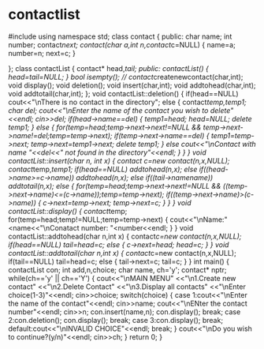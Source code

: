 # contactlist
#include<iostream>
using namespace std;
class contact
{
 public:
 		 char name;
		 int number;
		 contact*next;
		 contact(char a,int n,contact*c=NULL)
		 {
		  name=a;
		  number=n;
		  next=c;
		 }
		 
};
class contactList
{
 contact* head,*tail;
 public:
        contactList()
		{
		 head=tail=NULL;
		}
		bool isempty();
       // contact*createnewcontact(char,int);
		void display();
		void deletion();
		void insert(char,int);
		void addtohead(char,int);
		void addtotail(char,int);
};
void contactList::deletion()
{
 if(head==NULL)
  cout<<"\nThere is no contact in the directory";
 else
 {
  contact*temp,*temp1;
  char del;
  cout<<"\nEnter the name of the contact you wish to delete"<<endl;
  cin>>del;
  if(head->name==del)
  {
   temp1=head;
   head=NULL;
   delete temp1;
  }
  else
  {
   for(temp=head;temp->next->next!=NULL && temp->next->name!=del;temp=temp->next);
   if(temp->next->name==del)
   {
    temp1=temp->next;
	temp->next=temp1->next;
	delete temp1;
   }
   else
    cout<<"\nContact with name "<<del<<" not found in the directory"<<endl;
  }
 }
}
void contactList::insert(char n, int x)
{
 contact* c=new contact(n,x,NULL);
 contact*temp,*temp1;
 if(head==NULL)
   addtohead(n,x);
 else
  if((head->name>=c->name))
   addtohead(n,x);
  else if((tail->name<c->name))
   addtotail(n,x);
  else
  {
   for(temp=head;temp->next->next!=NULL && ((temp->next->name)<=(c->name));temp=temp->next);
   if((temp->next->name)>(c->name))
   {
    c->next=temp->next;
	temp->next=c;
   }
  }
}
void contactList::display()
{
 contact*temp;
 for(temp=head;temp!=NULL;temp=temp->next)
 {
  cout<<"\nName:"<<temp->name<<"\nConatact number: "<<temp->number<<endl;
 }
}
void contactList::addtohead(char n,int x)
{
 contact*c=new contact(n,x,NULL);
 if(head==NULL)
  tail=head=c;
 else
 {
  c->next=head;
  head=c;
 }
}
void contactList::addtotail(char n,int x)
{
 contact*c=new contact(n,x,NULL);
 if(tail==NULL)
  tail=head=c;
 else
 {
  tail->next=c;
  tail=c;
 }
}
int main()
{
 contactList con;
 int add,n,choice;
 char name, ch='y';
 contact* nptr;
 while(ch=='y' || ch=='Y')
 {
  cout<<"\nMAIN MENU"
      <<"\n1.Create new contact"
	  <<"\n2.Delete Contact"
	  <<"\n3.Display all contacts"
	  <<"\nEnter choice(1-3)"<<endl;
  cin>>choice;
  switch(choice)
  {
   case 1:cout<<"\nEnter the name of the contact"<<endl;
          cin>>name;
		  cout<<"\nENter the contact number"<<endl;
		  cin>>n;
		  con.insert(name,n);
		  con.display();
		  break;
   case 2:con.deletion();
          con.display();
		  break;
   case 3:con.display();
          break;
   default:cout<<"\nINVALID CHOICE"<<endl;
           break;
  }
  cout<<"\nDo you wish to continue?(y/n)"<<endl;
  cin>>ch;
 }
 return 0;
}
 
 

   

